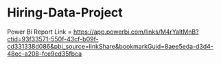 # Hiring-Data-Project
Power Bi Report Link = https://app.powerbi.com/links/M4rYaItMnB?ctid=93f33571-550f-43cf-b09f-cd331338d086&pbi_source=linkShare&bookmarkGuid=8aee5eda-d3d4-48ec-a208-fce9cd35fbca
